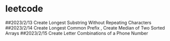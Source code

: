 # leetcode

##2023/2/13 Create Longest Substring Without Repeating Characters
##2023/2/14 Create Longest Common Prefix , Create Median of Two Sorted Arrays
##2023/2/15 Create Letter Combinations of a Phone Number
